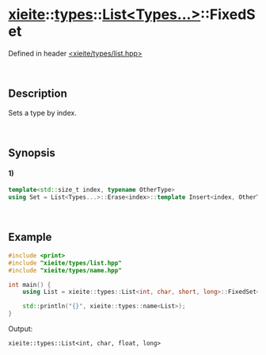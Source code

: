# [xieite](../../../../../xieite.md)\:\:[types](../../../../../types.md)\:\:[List<Types...>](../../../list.md)\:\:FixedSet
Defined in header [<xieite/types/list.hpp>](../../../../../../include/xieite/types/list.hpp)

&nbsp;

## Description
Sets a type by index.

&nbsp;

## Synopsis
#### 1)
```cpp
template<std::size_t index, typename OtherType>
using Set = List<Types...>::Erase<index>::template Insert<index, OtherType>;
```

&nbsp;

## Example
```cpp
#include <print>
#include "xieite/types/list.hpp"
#include "xieite/types/name.hpp"

int main() {
    using List = xieite::types::List<int, char, short, long>::FixedSet<2, float>;

    std::println("{}", xieite::types::name<List>);
}
```
Output:
```
xieite::types::List<int, char, float, long>
```
